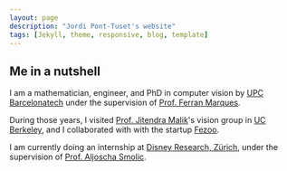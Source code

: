 ```yaml
---
layout: page
description: "Jordi Pont-Tuset's website"
tags: [Jekyll, theme, responsive, blog, template]
---
```

## Me in a nutshell

I am a mathematician, engineer, and PhD in computer vision by [UPC Barcelonatech](http://www.upc.edu) under the supervision of [Prof. Ferran Marques](https://imatge.upc.edu/web/ferran).

During those years, I visited [Prof. Jitendra Malik](http://www.cs.berkeley.edu/~malik/)'s vision group in [UC Berkeley](http://www.berkeley.edu), and I collaborated with with the startup [Fezoo](http://www.berkeley.edu).

I am currently doing an internship at [Disney Research, Zürich](http://www.disneyresearch.com/research-labs/disney-research-zurich/), under the supervision of [Prof. Aljoscha Smolic](http://zurich.disneyresearch.com/~smolica/).